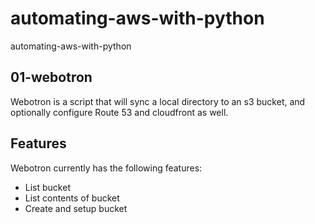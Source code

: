 # automating-aws-with-python
automating-aws-with-python

## 01-webotron

Webotron is a script that will sync a local directory to an s3 bucket, and optionally configure Route 53 and cloudfront as well.


## Features

Webotron currently has the following features:

- List bucket
- List contents of bucket
- Create and setup bucket


